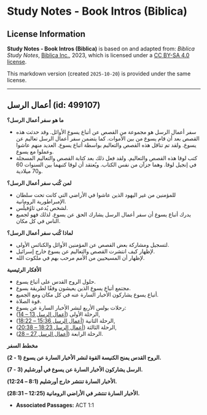 # Study Notes - Book Intros (Biblica)

## License Information

**Study Notes - Book Intros (Biblica)** is based on and adapted from: _Biblica Study Notes_, [Biblica Inc.](https://www.biblica.com/), 2023, which is licensed under a [CC BY-SA 4.0 license](https://creativecommons.org/licenses/by-sa/4.0/legalcode.en).

This markdown version (created `2025-10-20`) is provided under the same license.



--------------------------------

## أعمال الرسل (id: 499107)

**ما هو** **سفر أعمال الرسل؟**

* سفر أعمال الرسل هو مجموعة من القصص عن أتباع يسوع الأوائل. وقد حدثت هذه القصص بعد أن قام يسوع من بين الأموات. كما يتضمن سفر أعمال الرسل تعاليم عن يسوع. ولقد تم تناقل هذه القصص والتعاليم بواسطة أتباع يسوع. العديد منهم عاشوا وعملوا مع يسوع.
* كتب لوقا هذه القصص والتعاليم. ولقد فعل ذلك بعد كتابة القصص والتعاليم المسجلة في إنجيل لوقا. وهما جزآن من نفس الكتاب. ويُعتقد أن لوقا كتبهما بين السنوات 60 و70 ميلادية.

**لمن كُتب سفر أعمال الرسل؟**

* للمؤمنين من غير اليهود الذين عاشوا في الأراضي التي كانت تحت سلطان الإمبراطورية الرومانية.
* لشخص يُدعى ثاوُفيلُس.
* يدرك أتباع يسوع أن سفر أعمال الرسل يشارك الحق عن يسوع. لذلك فهو لجميع الناس في كل مكان.

**لماذا كُتب سفر أعمال الرسل؟**

* لتسجيل ومشاركة بعض القصص عن المؤمنين الأوائل والكنائس الأولى.
* لإظهار كيف انتشرت القصص والتعاليم عن يسوع خارج إسرائيل.
* لإظهار أن المسيحيين من الأمم مرحب بهم في ملكوت الله.

**الأفكار الرئيسية**

* حلول الروح القدس على أتباع يسوع.
* مجتمع أتباع يسوع الذين يعيشون وفقًا لطريقة يسوع.
* أتباع يسوع يشاركون الأخبار السارة عنه في كل مكان ومع الجميع.
* قوة الصلاة.
* رحلات بولس الأربع لنشر الأخبار السارة عن يسوع:
* الرحلة الأولى ([أعمال الرسل 13 – 14](https://ref.ly/Acts13:1-Acts14:28)),
* الرحلة الثانية ([أعمال الرسل 15:36 – 18:22](https://ref.ly/Acts15:36-Acts18:22)),
* الرحلة الثالثة ([أعمال الرسل 18:23 – 20:38](https://ref.ly/Acts18:23-Acts20:38)),
* الرحلة الرابعة ([أعمال الرسل 27 – 28](https://ref.ly/Acts27:1-Acts28:31)).

**مخطط السفر**

**الروح القدس يمنح الكنيسة القوة لنشر الأخبار السارة عن يسوع (1 \- 2\).**

**الرسل يشاركون الأخبار السارة عن يسوع في أورشليم (3 \- 7\).**

**الأخبار السارة تنتشر خارج أورشليم (8:1 – 12:24\).**

**الأخبار السارة تنتشر في الأراضي الرومانية (12:25 – 28:31\).**

* **Associated Passages:** ACT 1:1

